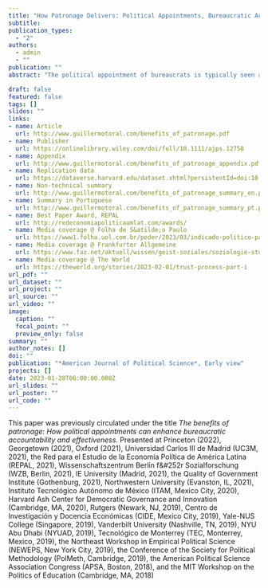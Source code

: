 ```yaml
---
title: "How Patronage Delivers: Political Appointments, Bureaucratic Accountability, and Service Delivery in Brazil"
subtitle: 
publication_types:
  - "2"
authors:
  - admin
  - ""
publication: ""
abstract: "The political appointment of bureaucrats is typically seen as jeopardizing development by selecting worse types into the bureaucracy or by depressing bureaucratic effort. I argue that political appointments also affect outcomes through a third, less studied channel, namely by changing how bureaucrats work. Patronage provides connections between bureaucrats and politicians, and thereby grants access to material and non-material resources, enhances monitoring, facilitates the application of sanctions and rewards, aligns priorities and incentives, and increases mutual trust. Political appointments can thus enhance bureaucrats' accountability and effectiveness, not just for rent-seeking purposes but also, in certain conditions, for public service delivery. I test this theory using data on Brazilian municipal governments, leveraging two quasi-experiments, two original surveys of bureaucrats and politicians, and in-depth interviews. The findings highlight the countervailing effects of connections on bureaucratic governance in the developing world."

draft: false
featured: false
tags: []
slides: ""
links:
- name: Article
  url: http://www.guillermotoral.com/benefits_of_patronage.pdf
- name: Publisher
  url: https://onlinelibrary.wiley.com/doi/full/10.1111/ajps.12758
- name: Appendix
  url: http://www.guillermotoral.com/benefits_of_patronage_appendix.pdf
- name: Replication data
  url: https://dataverse.harvard.edu/dataset.xhtml?persistentId=doi:10.7910/DVN/GHJ8JL
- name: Non-technical summary
  url: http://www.guillermotoral.com/benefits_of_patronage_summary_en.pdf
- name: Summary in Portuguese
  url: http://www.guillermotoral.com/benefits_of_patronage_summary_pt.pdf
- name: Best Paper Award, REPAL
  url: http://redeconomiapoliticaamlat.com/awards/
- name: Media coverage @ Folha de S&atilde;o Paulo
  url: https://www1.folha.uol.com.br/poder/2023/03/indicado-politico-para-cargo-tecnico-pode-ter-vantagens-diz-estudo.shtml
- name: Media coverage @ Frankfurter Allgemeine
  url: https://www.faz.net/aktuell/wissen/geist-soziales/soziologie-studie-vorteile-der-vetternwirtschaft-18651257.html
- name: Media coverage @ The World
  url: https://theworld.org/stories/2023-02-01/trust-process-part-i
url_pdf: ""
url_dataset: ""
url_project: ""
url_source: ""
url_video: ""
image:
  caption: ""
  focal_point: ""
  preview_only: false
summary: ""
author_notes: []
doi: ""
publication: "*American Journal of Political Science*, Early view"
projects: []
date: 2023-01-28T06:00:00.000Z
url_slides: ""
url_poster: ""
url_code: ""
---
```

This paper was previously circulated under the title *The benefits of patronage: How political appointments can enhance bureaucratic accountability and effectiveness*.
Presented at Princeton (2022), Georgetown (2021), Oxford (2021), Universidad Carlos III de Madrid (UC3M, 2021), the Red para el Estudio de la Econom&iacute;a Pol&iacute;tica de Am&eacute;rica Latina (REPAL, 2021), Wissenschaftszentrum Berlin f&#252r Sozialforschung (WZB, Berlin, 2021), IE University (Madrid, 2021), the Quality of Government Institute (Gothenburg, 2021), Northwestern University (Evanston, IL, 2021), Instituto Tecnológico Autónomo de México (ITAM, Mexico City, 2020), Harvard Ash Center for Democratic Governance and Innovation (Cambridge, MA, 2020), Rutgers (Newark, NJ, 2019), Centro de Investigación y Docencia Económicas (CIDE, Mexico City, 2019), Yale-NUS College (Singapore, 2019), Vanderbilt University (Nashville, TN, 2019), NYU Abu Dhabi (NYUAD, 2019), Tecnológico de Monterrey (TEC, Monterrey, Mexico, 2019), the Northeast Workshop in Empirical Political Science (NEWEPS, New York City, 2019), the Conference of the Society for Political Methodology (PolMeth, Cambridge, 2019), the American Political Science Association Congress (APSA, Boston, 2018), and the MIT Workshop on the Politics of Education (Cambridge, MA, 2018)